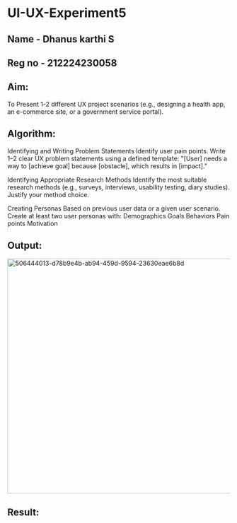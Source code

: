 # UI-UX-Experiment5
## Name - Dhanus karthi S
## Reg no - 212224230058
## Aim:
To Present 1-2 different UX project scenarios (e.g., designing a health app, an e-commerce site, or a government service portal).
## Algorithm:
Identifying and Writing Problem Statements Identify user pain points. Write 1–2 clear UX problem statements using a defined template: "[User] needs a way to [achieve goal] because [obstacle], which results in [impact]."

Identifying Appropriate Research Methods Identify the most suitable research methods (e.g., surveys, interviews, usability testing, diary studies). Justify your method choice.

Creating Personas Based on previous user data or a given user scenario. Create at least two user personas with: Demographics Goals Behaviors Pain points Motivation
## Output:

<img width="973" height="532" alt="506444013-d78b9e4b-ab94-459d-9594-23630eae6b8d" src="https://github.com/user-attachments/assets/e9e79d3c-7faf-445d-8445-b6a2c0cfd603" />

## Result:
